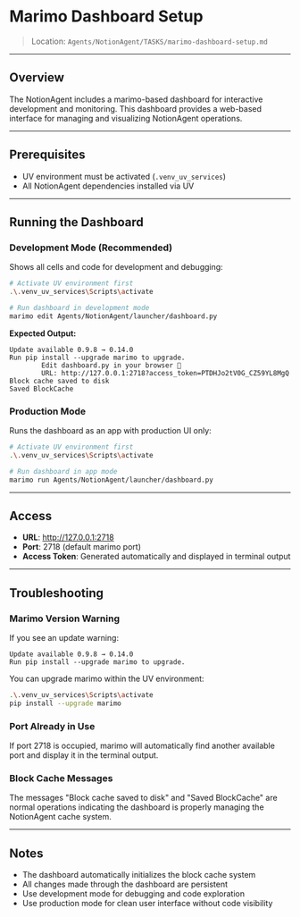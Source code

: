 # Marimo Dashboard Setup

> Location: `Agents/NotionAgent/TASKS/marimo-dashboard-setup.md`

---

## Overview
The NotionAgent includes a marimo-based dashboard for interactive development and monitoring. This dashboard provides a web-based interface for managing and visualizing NotionAgent operations.

---

## Prerequisites
- UV environment must be activated (`.venv_uv_services`)
- All NotionAgent dependencies installed via UV

---

## Running the Dashboard

### Development Mode (Recommended)
Shows all cells and code for development and debugging:

```bash
# Activate UV environment first
.\.venv_uv_services\Scripts\activate

# Run dashboard in development mode
marimo edit Agents/NotionAgent/launcher/dashboard.py
```

**Expected Output:**
```
Update available 0.9.8 → 0.14.0
Run pip install --upgrade marimo to upgrade.
        Edit dashboard.py in your browser 📝
        URL: http://127.0.0.1:2718?access_token=PTDHJo2tV0G_CZ59YL8MgQ
Block cache saved to disk
Saved BlockCache
```

### Production Mode
Runs the dashboard as an app with production UI only:

```bash
# Activate UV environment first
.\.venv_uv_services\Scripts\activate

# Run dashboard in app mode
marimo run Agents/NotionAgent/launcher/dashboard.py
```

---

## Access
- **URL**: http://127.0.0.1:2718
- **Port**: 2718 (default marimo port)
- **Access Token**: Generated automatically and displayed in terminal output

---

## Troubleshooting

### Marimo Version Warning
If you see an update warning:
```
Update available 0.9.8 → 0.14.0
Run pip install --upgrade marimo to upgrade.
```

You can upgrade marimo within the UV environment:
```bash
.\.venv_uv_services\Scripts\activate
pip install --upgrade marimo
```

### Port Already in Use
If port 2718 is occupied, marimo will automatically find another available port and display it in the terminal output.

### Block Cache Messages
The messages "Block cache saved to disk" and "Saved BlockCache" are normal operations indicating the dashboard is properly managing the NotionAgent cache system.

---

## Notes
- The dashboard automatically initializes the block cache system
- All changes made through the dashboard are persistent
- Use development mode for debugging and code exploration
- Use production mode for clean user interface without code visibility 